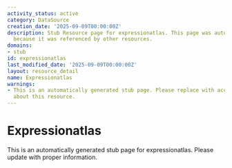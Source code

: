 ```yaml
---
activity_status: active
category: DataSource
creation_date: '2025-09-09T00:00:00Z'
description: Stub Resource page for expressionatlas. This page was automatically generated
  because it was referenced by other resources.
domains:
- stub
id: expressionatlas
last_modified_date: '2025-09-09T00:00:00Z'
layout: resource_detail
name: Expressionatlas
warnings:
- This is an automatically generated stub page. Please replace with accurate information
  about this resource.
---
```


# Expressionatlas

This is an automatically generated stub page for expressionatlas. Please update with proper information.
